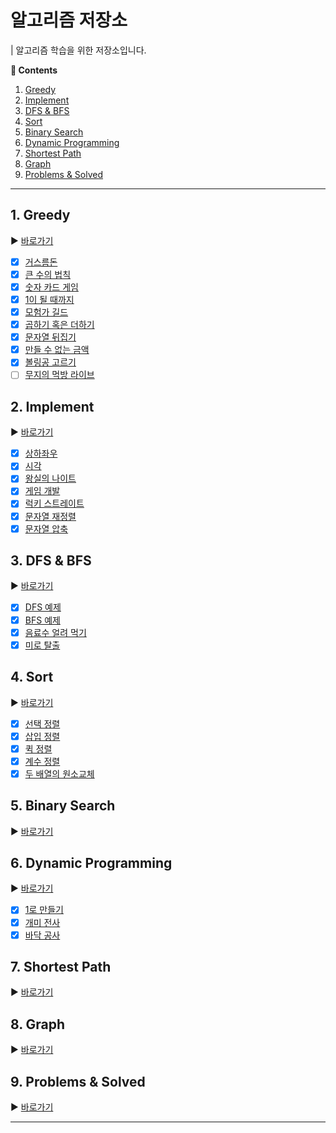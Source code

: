 # 알고리즘 저장소

| 알고리즘 학습을 위한 저장소입니다.

**:book: Contents**
1. [Greedy](#1-greedy)
2. [Implement](#2-implement)
3. [DFS & BFS](#3-dfs--bfs)
4. [Sort](#4-sort)
5. [Binary Search](#5-binary-search)
6. [Dynamic Programming](#6-dynamic-programming)
7. [Shortest Path](#7-shortest-path)
8. [Graph](#8-graph)
9. [Problems & Solved](#9-problems--solved)

---

## 1. Greedy
:arrow_forward: [바로가기](/src/main/kotlin/greedy)
* [X] [거스름돈](/src/main/kotlin/greedy/거스름돈.kt)
* [X] [큰 수의 법칙](/src/main/kotlin/greedy/큰_수의_법칙.kt)
* [X] [숫자 카드 게임](/src/main/kotlin/greedy/숫자_카드_게임.kt)
* [X] [1이 될 때까지](/src/main/kotlin/greedy/1이_될_때까지.kt)
* [X] [모험가 길드](/src/main/kotlin/greedy/모험가_길드.kt)
* [X] [곱하기 혹은 더하기](/src/main/kotlin/greedy/곱하기_혹은_더하기.kt)
* [X] [문자열 뒤집기](/src/main/kotlin/greedy/문자열_뒤집기.kt)
* [X] [만들 수 없는 금액](/src/main/kotlin/greedy/만들수_없는_금액.kt)
* [X] [볼링공 고르기](/src/main/kotlin/greedy/볼링공_고르기.kt)
* [ ] [무지의 먹방 라이브](/src/main/kotlin/greedy/무지의_먹방_라이브.kt)

## 2. Implement
:arrow_forward: [바로가기](/src/main/kotlin/implement)
* [X] [상하좌우](/src/main/kotlin/implement/상하좌우.kt)
* [X] [시각](/src/main/kotlin/implement/시각.kt)
* [X] [왕실의 나이트](/src/main/kotlin/implement/왕실의_나이트.kt)
* [X] [게임 개발](/src/main/kotlin/implement/게임_개발.kt)
* [X] [럭키 스트레이트](/src/main/kotlin/implement/럭키_스트레이트.kt)
* [X] [문자열 재정렬](/src/main/kotlin/implement/문자열_재정렬.kt)
* [X] [문자열 압축](/src/main/kotlin/implement/문자열_압축.kt)

## 3. DFS & BFS
:arrow_forward: [바로가기](/src/main/kotlin/dfsbfs)
* [X] [DFS 예제](/src/main/kotlin/dfsbfs/DFS_예제.kt)
* [X] [BFS 예제](/src/main/kotlin/dfsbfs/BFS_예제.kt)
* [X] [음료수 얼려 먹기](/src/main/kotlin/dfsbfs/음료수_얼려_먹기.kt)
* [X] [미로 탈출](/src/main/kotlin/dfsbfs/미로_탈출.kt)

## 4. Sort
:arrow_forward: [바로가기](/src/main/kotlin/sort)
* [X] [선택 정렬](/src/main/kotlin/sort/선택_정렬.kt)
* [X] [삽입 정렬](/src/main/kotlin/sort/삽입_정렬.kt)
* [X] [퀵 정렬](/src/main/kotlin/sort/퀵_정렬.kt)
* [X] [계수 정렬](/src/main/kotlin/sort/계수_정렬.kt)
* [X] [두 배열의 원소교체](/src/main/kotlin/sort/두_배열의_원소교체.kt)

## 5. Binary Search
:arrow_forward: [바로가기](/src/main/kotlin/binarysearch)

## 6. Dynamic Programming
:arrow_forward: [바로가기](/src/main/kotlin/dynamicprogramming)
* [X] [1로 만들기](/src/main/kotlin/dynamicprogramming/1로_만들기.kt)
* [X] [개미 전사](/src/main/kotlin/dynamicprogramming/개미_전사.kt)
* [X] [바닥 공사](/src/main/kotlin/dynamicprogramming/바닥_공사.kt)

## 7. Shortest Path
:arrow_forward: [바로가기](/src/main/kotlin/shortestpath)

## 8. Graph
:arrow_forward: [바로가기](/src/main/kotlin/graph)

## 9. Problems & Solved
:arrow_forward: [바로가기](/src/main/kotlin/problems)

---
